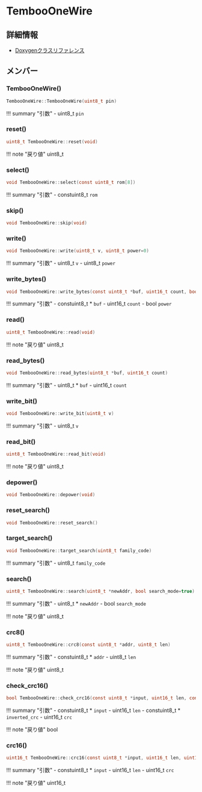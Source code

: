 # TembooOneWire



## 詳細情報

- [Doxygenクラスリファレンス](https://lang-ship.com/reference/Arduino/1.8.9/class_temboo_one_wire.html)

## メンバー

### TembooOneWire()



```c
TembooOneWire::TembooOneWire(uint8_t pin)
```

!!! summary "引数"
	- uint8_t `pin` 



### reset()



```c
uint8_t TembooOneWire::reset(void)
```

!!! note "戻り値"
	uint8_t



### select()



```c
void TembooOneWire::select(const uint8_t rom[8])
```

!!! summary "引数"
	- constuint8_t `rom` 



### skip()



```c
void TembooOneWire::skip(void)
```



### write()



```c
void TembooOneWire::write(uint8_t v, uint8_t power=0)
```

!!! summary "引数"
	- uint8_t `v` 
	- uint8_t `power` 



### write_bytes()



```c
void TembooOneWire::write_bytes(const uint8_t *buf, uint16_t count, bool power=0)
```

!!! summary "引数"
	- constuint8_t * `buf` 
	- uint16_t `count` 
	- bool `power` 



### read()



```c
uint8_t TembooOneWire::read(void)
```

!!! note "戻り値"
	uint8_t



### read_bytes()



```c
void TembooOneWire::read_bytes(uint8_t *buf, uint16_t count)
```

!!! summary "引数"
	- uint8_t * `buf` 
	- uint16_t `count` 



### write_bit()



```c
void TembooOneWire::write_bit(uint8_t v)
```

!!! summary "引数"
	- uint8_t `v` 



### read_bit()



```c
uint8_t TembooOneWire::read_bit(void)
```

!!! note "戻り値"
	uint8_t



### depower()



```c
void TembooOneWire::depower(void)
```



### reset_search()



```c
void TembooOneWire::reset_search()
```



### target_search()



```c
void TembooOneWire::target_search(uint8_t family_code)
```

!!! summary "引数"
	- uint8_t `family_code` 



### search()



```c
uint8_t TembooOneWire::search(uint8_t *newAddr, bool search_mode=true)
```

!!! summary "引数"
	- uint8_t * `newAddr` 
	- bool `search_mode` 

!!! note "戻り値"
	uint8_t



### crc8()



```c
uint8_t TembooOneWire::crc8(const uint8_t *addr, uint8_t len)
```

!!! summary "引数"
	- constuint8_t * `addr` 
	- uint8_t `len` 

!!! note "戻り値"
	uint8_t



### check_crc16()



```c
bool TembooOneWire::check_crc16(const uint8_t *input, uint16_t len, const uint8_t *inverted_crc, uint16_t crc=0)
```

!!! summary "引数"
	- constuint8_t * `input` 
	- uint16_t `len` 
	- constuint8_t * `inverted_crc` 
	- uint16_t `crc` 

!!! note "戻り値"
	bool



### crc16()



```c
uint16_t TembooOneWire::crc16(const uint8_t *input, uint16_t len, uint16_t crc=0)
```

!!! summary "引数"
	- constuint8_t * `input` 
	- uint16_t `len` 
	- uint16_t `crc` 

!!! note "戻り値"
	uint16_t



